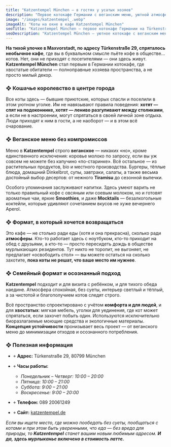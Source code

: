 ```yaml
---
title: "Katzentempel München – в гостях у усатых хозяев"
description: "Первое котокафе Германии с веганским меню, уютной атмосферой и бывшими приютскими котами. Идеальное место для любителей кошек в Мюнхене."
image: "/images/katzentempel_.webp"
imageAlt: "Коты на окне в кафе Katzentempel München"
seoTitle: "Katzentempel München — первое котокафе Германии на Türkenstraße"
seoDescription: "Katzentempel München — уютное котокафе с веганским меню, бывшими приютскими котами и спокойной атмосферой в Maxvorstadt. Адрес, часы работы и меню."
---
```



**На тихой улочке в Maxvorstadt, по адресу Türkenstraße 29, спряталось необычное кафе**, где вы в буквальном смысле пьёте кофе в обществе… котов. Нет, они не приходят с посетителями — они здесь живут. **Katzentempel München** стал первым в Германии котокафе, где хвостатые обитатели — полноправные хозяева пространства, а не просто милый декор.

### ❖ Кошачье королевство в центре города

Все коты здесь — бывшие приютские, которых спасли и поселили в этом уютном уголке. Им не навязывают правила поведения: **хотят — спят на подоконнике, хотят — лениво разгуливают между столиками**, а если не в настроении, могут спрятаться в своей личной зоне отдыха. Люди приходят к ним в гости, а не наоборот — и в этом всё очарование.

### ❖ Веганское меню без компромиссов

Меню в **Katzentempel** строго **веганское** — никаких «но», кроме единственного исключения: коровье молоко по запросу, если вы уж совсем не можете без капучино «по-старинке». Всё остальное — из растительных продуктов, bio и местного производства. Бургеры, тёплые блюда, домашний Dinkelbrot, супы, завтраки, салаты, а также весьма достойный выбор десертов: от нежного **Tiramisu** до сезонной выпечки.

Особого упоминания заслуживают напитки. Здесь умеют варить не только правильный кофе с овсяным или соевым молоком, но и готовят ароматные чаи, яркие **Smoothies**, и даже **Mocktails** — безалкогольные коктейли, которые удивляют сочетанием вкусов не хуже вечернего Aperol.

### ❖ Формат, в который хочется возвращаться

Это кафе — не столько ради еды (хотя и она прекрасна), сколько ради **атмосферы**. Кто-то работает здесь с ноутбуком, кто-то приходит на обед с друзьями, а кто-то — просто пересидеть дождь в обществе мурлыкающих резидентов. Тут никто не торопит, не выгоняет, не предлагает «освободить стол» — вы можете остаться на сколько захотите, **пока коты не решат, что ваше место им нужнее**.

### ❖ Семейный формат и осознанный подход

**Katzentempel** подходит и для визита с ребёнком, и для тихого обеда наедине. Атмосфера спокойная, без суеты, интерьер светлый и тёплый, а за чистотой и благополучием котов следят строго. 

Всё пространство спроектировано с учётом **комфорта и для людей**, и для **хвостатых**: мягкая мебель, уголки для уединения, где кот может спрятаться, если захочет побыть один. Используются исключительно биоразлагаемые моющие средства и экологичные материалы. **Концепция устойчивости** пронизывает весь проект — от веганского меню до минимизации отходов и осознанного потребления.


### ❖ Полезная информация

- ⌖ **Адрес:** Türkenstraße 29, 80799 München  
- ⌖ **Часы работы:**  
  - _Понедельник – Четверг: 10:00 – 20:00_  
  - _Пятница: 10:00 – 21:00_  
  - _Суббота: 9:00 – 21:00_  
  - _Воскресенье: 9:00 – 20:00_  

- ⌖ **Телефон:** 089 20061249  
- ⌖ **Сайт:** [katzentempel.de](https://katzentempel.de)

_Если вы ищете место, где можно пообедать без суеты, пообщаться с котами и при этом быть уверенными, что еда — без вреда для природы, то **Katzentempel** станет вашим новым любимым адресом. **И да, здесь мурлыканье включено в стоимость латте.**_
